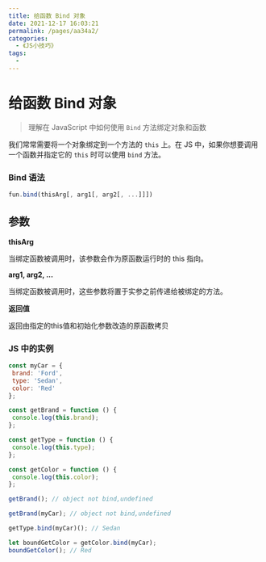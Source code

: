 ```yaml
---
title: 给函数 Bind 对象
date: 2021-12-17 16:03:21
permalink: /pages/aa34a2/
categories:
  - 《JS小技巧》
tags:
  - 
---
```



# 给函数 Bind 对象

> 理解在 JavaScript 中如何使用 `Bind` 方法绑定对象和函数

<!-- more -->

我们常常需要将一个对象绑定到一个方法的 `this` 上。在 JS 中，如果你想要调用一个函数并指定它的 `this` 时可以使用 `bind` 方法。

### Bind 语法

```js
fun.bind(thisArg[, arg1[, arg2[, ...]]])
```

## 参数
**thisArg**

当绑定函数被调用时，该参数会作为原函数运行时的 this 指向。

**arg1, arg2, ...**

当绑定函数被调用时，这些参数将置于实参之前传递给被绑定的方法。

**返回值**

返回由指定的this值和初始化参数改造的原函数拷贝

### JS 中的实例

```js
const myCar = {
 brand: 'Ford',
 type: 'Sedan',
 color: 'Red'
};

const getBrand = function () {
 console.log(this.brand);
};

const getType = function () {
 console.log(this.type);
};

const getColor = function () {
 console.log(this.color);
};

getBrand(); // object not bind,undefined

getBrand(myCar); // object not bind,undefined

getType.bind(myCar)(); // Sedan

let boundGetColor = getColor.bind(myCar);
boundGetColor(); // Red

```